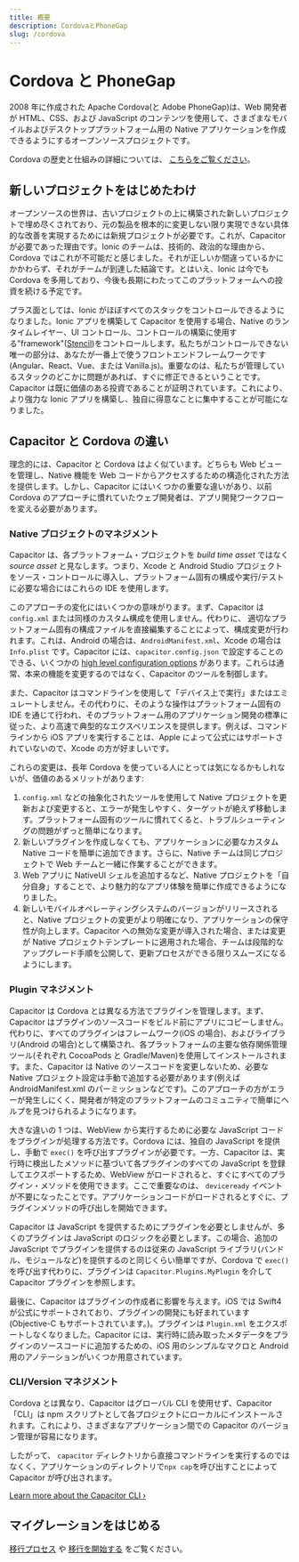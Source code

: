 ```yaml
---
title: 概要
description: CordovaとPhoneGap
slug: /cordova
---
```


# Cordova と PhoneGap

2008 年に作成された Apache Cordova(と Adobe PhoneGap)は、Web 開発者が HTML、CSS、および JavaScript のコンテンツを使用して、さまざまなモバイルおよびデスクトッププラットフォーム用の Native アプリケーションを作成できるようにするオープンソースプロジェクトです。

Cordova の歴史と仕組みの詳細については、 [こちらをご覧ください](https://ionicframework.com/resources/articles/what-is-apache-cordova)。

## 新しいプロジェクトをはじめたわけ

オープンソースの世界は、古いプロジェクトの上に構築された新しいプロジェクトで埋め尽くされており、元の製品を根本的に変更しない限り実現できない具体的な改善を実現するためには新規プロジェクトが必要です。これが、Capacitor が必要であった理由です。Ionic のチームは、技術的、政治的な理由から、Cordova ではこれが不可能だと感じました。それが正しいか間違っているかにかかわらず、それがチームが到達した結論です。とはいえ、Ionic は今でも Cordova を多用しており、今後も長期にわたってこのプラットフォームへの投資を続ける予定です。

プラス面としては、Ionic がほぼすべてのスタックをコントロールできるようになりました。Ionic アプリを構築して Capacitor を使用する場合、Native のランタイムレイヤー、UI コントロール、コントロールの構築に使用する"framework"([Stencil](https://stenciljs.com/))をコントロールします。私たちがコントロールできない唯一の部分は、あなたが一番上で使うフロントエンドフレームワークです(Angular、React、Vue、または Vanilla.js)。重要なのは、私たちが管理しているスタックのどこかに問題があれば、すぐに修正できるということです。Capacitor は既に価値のある投資であることが証明されています。これにより、より強力な Ionic アプリを構築し、独自に得意なことに集中することが可能になりました。

## Capacitor と Cordova の違い

理念的には、Capacitor と Cordova はよく似ています。どちらも Web ビューを管理し、Native 機能を Web コードからアクセスするための構造化された方法を提供します。しかし、Capacitor にはいくつかの重要な違いがあり、以前 Cordova のアプローチに慣れていたウェブ開発者は、アプリ開発ワークフローを変える必要があります。

### Native プロジェクトのマネジメント

Capacitor は、各プラットフォーム・プロジェクトを _build time asset_ ではなく _source asset_ と見なします。つまり、Xcode と Android Studio プロジェクトをソース・コントロールに導入し、プラットフォーム固有の構成や実行/テストに必要な場合にはこれらの IDE を使用します。

このアプローチの変化にはいくつかの意味がります。まず、Capacitor は `config.xml` または同様のカスタム構成を使用しません。代わりに、 適切なプラットフォーム固有の構成ファイルを直接編集することによって、構成変更が行われます。これは、Android の場合は、`AndroidManifest.xml`、Xcode の場合は `Info.plist` です。Capacitor には、`capacitor.config.json` で設定することのできる、いくつかの [high level configuration options](/main/basics/configuring-your-app.md) があります。これらは通常、本来の機能を変更するのではなく、Capacitor のツールを制御します。

また、Capacitor はコマンドラインを使用して「デバイス上で実行」またはエミュレートしません。その代わりに、そのような操作はプラットフォーム固有の IDE を通じて行われ、そのプラットフォーム用のアプリケーション開発の標準に従った、より高速で典型的なエクスペリエンスを提供します。例えば、コマンドラインから iOS アプリを実行することは、Apple によって公式にはサポートされていないので、Xcode の方が好ましいです。

これらの変更は、長年 Cordova を使っている人にとっては気になるかもしれないが、価値のあるメリットがあります:

1.  `config.xml` などの抽象化されたツールを使用して Native プロジェクトを更新および変更すると、エラーが発生しやすく、ターゲットが絶えず移動します。プラットフォーム固有のツールに慣れてくると、トラブルシューティングの問題がずっと簡単になります。
2.  新しいプラグインを作成しなくても、アプリケーションに必要なカスタム Native コードを簡単に追加できます。さらに、Native チームは同じプロジェクトで Web チームと一緒に作業することができます。
3.  Web アプリに NativeUI シェルを追加するなど、Native プロジェクトを「自分自身」することで、より魅力的なアプリ体験を簡単に作成できるようになりました。
4.  新しいモバイルオペレーティングシステムのバージョンがリリースされると、Native プロジェクトの変更がより明確になり、アプリケーションの保守性が向上します。Capacitor への無効な変更が導入された場合、または変更が Native プロジェクトテンプレートに適用された場合、チームは段階的なアップグレード手順を公開して、更新プロセスができる限りスムーズになるようにします。

### Plugin マネジメント

Capacitor は Cordova とは異なる方法でプラグインを管理します。まず、Capacitor はプラグインのソースコードをビルド前にアプリにコピーしません。代わりに、すべてのプラグインはフレームワーク(iOS の場合)、およびライブラリ(Android の場合)として構築され、各プラットフォームの主要な依存関係管理ツール(それぞれ CocoaPods と Gradle/Maven)を使用してインストールされます。また、Capacitor は Native のソースコードを変更しないため、必要な Native プロジェクト設定は手動で追加する必要があります(例えば AndroidManifest.xml のパーミッションなどです)。このアプローチの方がエラーが発生しにくく、開発者が特定のプラットフォームのコミュニティで簡単にヘルプを見つけられるようになります。

大きな違いの 1 つは、WebView から実行するために必要な JavaScript コードをプラグインが処理する方法です。Cordova には、独自の JavaScript を提供し、手動で `exec()` を呼び出すプラグインが必要です。一方、Capacitor は、実行時に検出したメソッドに基づいて各プラグインのすべての JavaScript を登録してエクスポートするため、WebView がロードされると、すぐにすべてのプラグイン・メソッドを使用できます。ここで重要なのは、 `deviceready` イベントが不要になったことです。アプリケーションコードがロードされるとすぐに、プラグインメソッドの呼び出しを開始できます。

Capacitor は JavaScript を提供するためにプラグインを必要としませんが、多くのプラグインは JavaScript のロジックを必要とします。この場合、追加の JavaScript でプラグインを提供するのは従来の JavaScript ライブラリ(バンドル、モジュールなど)を提供するのと同じくらい簡単ですが、Cordova で `exec()` を呼び出す代わりに、プラグインは `Capacitor.Plugins.MyPlugin` を介して Capacitor プラグインを参照します。

最後に、Capacitor はプラグインの作成者に影響を与えます。iOS では Swift4 が公式にサポートされており、プラグインの開発にも好まれています(Objective-C もサポートされています。)。プラグインは `Plugin.xml` をエクスポートしなくなりました。Capacitor には、実行時に読み取ったメタデータをプラグインのソースコードに追加するための、iOS 用のシンプルなマクロと Android 用のアノテーションがいくつか用意されています。

### CLI/Version マネジメント

Cordova とは異なり、Capacitor はグローバル CLI を使用せず、Capacitor「CLI」は npm スクリプトとして各プロジェクトにローカルにインストールされます。これにより、さまざまなアプリケーション間での Capacitor のバージョン管理が容易になります。

したがって、 `capacitor` ディレクトリから直接コマンドラインを実行するのではなくく、アプリケーションのディレクトリで`npx cap`を呼び出すことによって Capacitor が呼び出されます。

[Learn more about the Capacitor CLI &#8250;](/cli/index.md)

## マイグレーションをはじめる

[移行プロセス](/main/cordova/migration-strategy.md) や [移行を開始する](/main/cordova/migrating-from-cordova-to-capacitor.md) をご覧ください。
